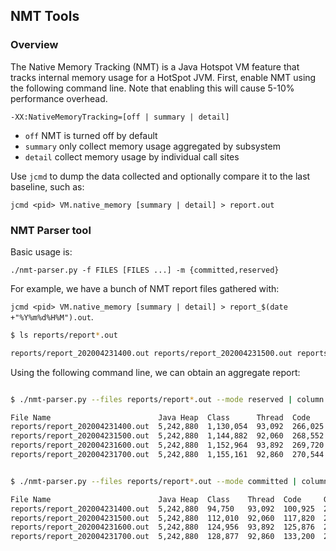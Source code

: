 ## NMT Tools

### Overview

The Native Memory Tracking (NMT) is a Java Hotspot VM feature that tracks internal memory usage for a HotSpot JVM.
First, enable NMT using the following command line. Note that enabling this will cause 5-10% performance overhead.

```-XX:NativeMemoryTracking=[off | summary | detail]```

- ```off``` NMT is turned off by default
- ```summary``` only collect memory usage aggregated by subsystem
- ```detail``` collect memory usage by individual call sites

Use ```jcmd``` to dump the data collected and optionally compare it to the last baseline, such as:

```jcmd <pid> VM.native_memory [summary | detail] > report.out```

### NMT Parser tool

Basic usage is:

```./nmt-parser.py -f FILES [FILES ...] -m {committed,reserved}  ```

For example, we have a bunch of NMT report files gathered with:

```jcmd <pid> VM.native_memory [summary | detail] > report_$(date +"%Y%m%d%H%M").out```.

```bash
$ ls reports/report*.out

reports/report_202004231400.out reports/report_202004231500.out reports/report_202004231600.out reports/report_202004231700.out

```

Using the following command line, we can obtain an aggregate report:

```bash

$ ./nmt-parser.py --files reports/report*.out --mode reserved | column -t -s ';'

File Name                        Java Heap  Class      Thread  Code     GC       Compiler  Internal  Symbol  Native Memory Tracking  Arena Chunk  Unknown  Total
reports/report_202004231400.out  5,242,880  1,130,054  93,092  266,025  254,062  284       14,263    14,022  4,429                   1,533        10,240   7,030,885
reports/report_202004231500.out  5,242,880  1,144,882  92,060  268,552  256,064  278       15,895    14,257  5,331                   189          10,240   7,050,628
reports/report_202004231600.out  5,242,880  1,152,964  93,892  269,720  256,363  288       17,229    14,424  5,951                   190          10,240   7,064,142
reports/report_202004231700.out  5,242,880  1,155,161  92,860  270,544  256,544  293       17,073    14,587  5,126                   190          10,240   7,065,497


$ ./nmt-parser.py --files reports/report*.out --mode committed | column -t -s ';'

File Name                        Java Heap  Class    Thread  Code     GC       Compiler  Internal  Symbol  Native Memory Tracking  Arena Chunk  Unknown  Total
reports/report_202004231400.out  5,242,880  94,750   93,092  100,925  254,062  284       14,263    14,022  4,429                   1,533        0        5,820,241
reports/report_202004231500.out  5,242,880  112,010  92,060  117,820  256,064  278       15,895    14,257  5,331                   189          0        5,856,784
reports/report_202004231600.out  5,242,880  124,956  93,892  125,876  256,363  288       17,229    14,424  5,951                   190          0        5,882,050
reports/report_202004231700.out  5,242,880  128,877  92,860  133,200  256,544  293       17,073    14,587  5,126                   190          0        5,891,629

```
